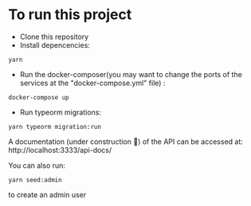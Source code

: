 # To run this project

- Clone this repository
- Install depencencies:
```code
yarn 
```
- Run the docker-composer(you may want to change the ports of the services at the "docker-compose.yml" file) :
```code 
docker-compose up 
```
- Run typeorm migrations:
```code 
yarn typeorm migration:run
```

A documentation (under construction 🚧) of the API can be accessed at: http://localhost:3333/api-docs/

You can also run:
```code
yarn seed:admin
```
to create an admin user
